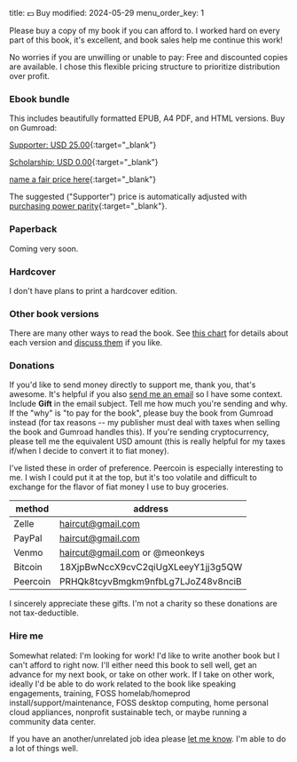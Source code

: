 title: 💵 Buy
modified: 2024-05-29
menu_order_key: 1

Please buy a copy of my book if you can afford to.
I worked hard on every part of this book, it's excellent, and book sales help me continue this work!

No worries if you are unwilling or unable to pay: Free and discounted copies are available.
I chose this flexible pricing structure to prioritize distribution over profit.

### Ebook bundle

This includes beautifully formatted EPUB, A4 PDF, and HTML versions.
Buy on Gumroad:

[Supporter: USD 25.00](https://app.gumroad.com/checkout?product=ytngr&option=4ymYtQpoQGxnNCS30-PCTg==&quantity=1&price=2500){:target="_blank"}

[Scholarship: USD 0.00](https://app.gumroad.com/checkout?product=ytngr&option=6rbC0iSQuez1GyQ7Px_JSw==&quantity=1&price=0){:target="_blank"}

[name a fair price here](https://meonkeys.gumroad.com/l/shb){:target="_blank"}

The suggested ("Supporter") price is automatically adjusted with [purchasing power parity](https://help.gumroad.com/article/327-purchasing-power-parity){:target="_blank"}.

### Paperback

Coming very soon.

### Hardcover

I don't have plans to print a hardcover edition.

### Other book versions

There are many other ways to read the book.
See [this chart](https://github.com/meonkeys/shb#%EF%B8%8F-book-formats) for details about each version and [discuss them](https://help.selfhostbook.com/t/read) if you like.

### Donations

If you'd like to send money directly to support me, thank you, that's awesome.
It's helpful if you also [send me an email]({filename}/pages/contact.md) so I have some context.
Include **Gift** in the email subject.
Tell me how much you're sending and why.
If the "why" is "to pay for the book", please buy the book from Gumroad instead (for tax reasons -- my publisher must deal with taxes when selling the book and Gumroad handles this).
If you're sending cryptocurrency, please tell me the equivalent USD amount (this is really helpful for my taxes if/when I decide to convert it to fiat money).

I've listed these in order of preference.
Peercoin is especially interesting to me.
I wish I could put it at the top, but it's too volatile and difficult to exchange for the flavor of fiat money I use to buy groceries.

| method   | address                            |
|----------|------------------------------------|
| Zelle    | haircut@gmail.com                  |
| PayPal   | haircut@gmail.com                  |
| Venmo    | haircut@gmail.com or @meonkeys     |
| Bitcoin  | 18XjpBwNccX9cvC2qiUgXLeeyY1jj3g5QW |
| Peercoin | PRHQk8tcyvBmgkm9nfbLg7LJoZ48v8nciB |

I sincerely appreciate these gifts.
I'm not a charity so these donations are not tax-deductible.

### Hire me

Somewhat related: I'm looking for work!
I'd like to write another book but I can't afford to right now.
I'll either need this book to sell well, get an advance for my next book, or take on other work.
If I take on other work, ideally I'd be able to do work related to the book like speaking engagements, training, FOSS homelab/homeprod install/support/maintenance, FOSS desktop computing, home personal cloud appliances, nonprofit sustainable tech, or maybe running a community data center.

If you have an another/unrelated job idea please [let me know]({filename}/pages/contact.md).
I'm able to do a lot of things well.
